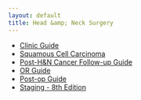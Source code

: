 ```yaml
---
layout: default
title: Head &amp; Neck Surgery
---
```

<ul>
<li>
<a href="clinic-guide.html">Clinic Guide</a>
</li>
<li>
<a href="squamous-cell-carcinoma.html">Squamous Cell Carcinoma</a>
</li>
<li>
<a href="follow-up-guide.html">Post-H&N Cancer Follow-up Guide</a>
</li>
<li>
<a href="or-guide.html">OR Guide</a>
</li>
<li>
<a href="post-op-guide.html">Post-op Guide</a>
</li>
<li>
<a href="staging-8th-edition.html">Staging - 8th Edition</a>
</li>
</ul>
